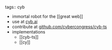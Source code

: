 tags:: cyb

- immortal robot for the [[great web]]
- use at [cyb.ai](https://cyb.ai)
- contribute at [github.com/cybercongress/cyb-ts](https://github.com/cybercongress/cyb-ts)
- implementations
	- [[cyb-ts]]
	- [[cy]]